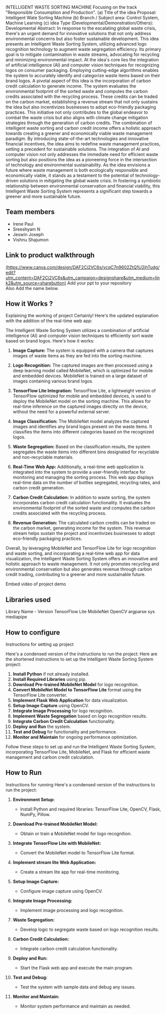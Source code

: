 INTELLIGENT WASTE SORTING MACHINE
Focusing on the track "Responsible Consumption and Production".
 (a) Title of the idea Proposal: Intelligent Wate Sorting Machine 
(b) Branch / Subject area: Control System, Machine Learning
(c) idea Type (Developmental/Demonstration/Others): Developmental
Abstract: In response to the escalating global waste crisis, there's an urgent demand for innovative solutions that not only address environmental concerns but also foster sustainable development. This idea presents an Intelligent Waste Sorting System, utilizing advanced logo recognition technology to augment waste segregation efficiency. Its primary goal is to mitigate contamination in waste streams, advocating for recycling and minimizing environmental impact. At the idea's core lies the integration of artificial intelligence (AI) and computer vision techniques for recognizing logos on consumer packaging. Employing cutting-edge algorithms enables the system to accurately identify and categorize waste items based on their brand logos.
	A pivotal aspect of this idea is the incorporation of carbon credit calculation to generate income. The system evaluates the environmental footprint of the sorted waste and computes the carbon credits associated with the recycling process. These credits can be traded on the carbon market, establishing a revenue stream that not only sustains the idea but also incentivizes businesses to adopt eco-friendly packaging practices. This initiative not only contributes to the global endeavor to combat the waste crisis but also aligns with climate change mitigation strategies through the generation of carbon credits. The combination of intelligent waste sorting and carbon credit income offers a holistic approach towards creating a greener and economically viable waste management paradigm. By introducing state-of-the-art technologies and innovative financial incentives, the idea aims to redefine waste management practices, setting a precedent for sustainable solutions. 
	The integration of AI and computer vision not only addresses the immediate need for efficient waste sorting but also positions the idea as a pioneering force in the intersection of technology and environmental sustainability. As the idea envisions a future where waste management is both ecologically responsible and economically viable, it stands as a testament to the potential of technology-driven solutions in mitigating the global waste crisis. In fostering a symbiotic relationship between environmental conservation and financial viability, this Intelligent Waste Sorting System represents a significant step towards a greener and more sustainable future.

## Team members
- Irene Paul
- Sreeshyam N
- Jeswin Joseph
- Vishnu Shajumon
  
## Link to product walkthrough
[(https://www.canva.com/design/DAF2Cj2VC6s/vcqC7n9602ZtQ1U2jhTudg/edit?utm_content=DAF2Cj2VC6s&utm_campaign=designshare&utm_medium=link2&utm_source=sharebutton)](https://www.canva.com/design/DAF2Cj2VC6s/vcqC7n9602ZtQ1U2jhTudg/edit?utm_content=DAF2Cj2VC6s&utm_campaign=designshare&utm_medium=link2&utm_source=sharebutton)
Add your ppt to your repository  
Also Add the name below.

## How it Works ?
Explaining the working of project
Certainly! Here's the updated explanation with the addition of the real-time web app:

The Intelligent Waste Sorting System utilizes a combination of artificial intelligence (AI) and computer vision techniques to efficiently sort waste based on brand logos. Here's how it works:

1. **Image Capture:** The system is equipped with a camera that captures images of waste items as they are fed into the sorting machine.

2. **Logo Recognition:** The captured images are then processed using a deep learning model called MobileNet, which is optimized for mobile and embedded devices. MobileNet is trained on a large dataset of images containing various brand logos.

3. **TensorFlow Lite Integration:** TensorFlow Lite, a lightweight version of TensorFlow optimized for mobile and embedded devices, is used to deploy the MobileNet model on the sorting machine. This allows for real-time inference on the captured images directly on the device, without the need for a powerful external server.

4. **Image Classification:** The MobileNet model analyzes the captured images and identifies any brand logos present on the waste items. It classifies the items into different categories based on the recognized logos.

5. **Waste Segregation:** Based on the classification results, the system segregates the waste items into different bins designated for recyclable and non-recyclable materials.

6. **Real-Time Web App:** Additionally, a real-time web application is integrated into the system to provide a user-friendly interface for monitoring and managing the sorting process. This web app displays real-time data on the number of bottles segregated, recycling rates, and carbon credit generation.

7. **Carbon Credit Calculation:** In addition to waste sorting, the system incorporates carbon credit calculation functionality. It evaluates the environmental footprint of the sorted waste and computes the carbon credits associated with the recycling process.

8. **Revenue Generation:** The calculated carbon credits can be traded on the carbon market, generating income for the system. This revenue stream helps sustain the project and incentivizes businesses to adopt eco-friendly packaging practices.

Overall, by leveraging MobileNet and TensorFlow Lite for logo recognition and waste sorting, and incorporating a real-time web app for data visualization, the Intelligent Waste Sorting System offers an innovative and holistic approach to waste management. It not only promotes recycling and environmental conservation but also generates revenue through carbon credit trading, contributing to a greener and more sustainable future.


Embed video of project demo


## Libraries used
Library Name - Version
TensorFlow Lite
MobileNet
OpenCV
argparse
sys
mediapipe

## How to configure
Instructions for setting up project

Here's a condensed version of the instructions to run the project:
Here are the shortened instructions to set up the Intelligent Waste Sorting System project:

1. **Install Python** if not already installed.
2. **Install Required Libraries** using pip.
3. **Download Pre-trained MobileNet Model** for logo recognition.
4. **Convert MobileNet Model to TensorFlow Lite** format using the TensorFlow Lite converter.
5. **Implement Flask Web Application** for data visualization.
6. **Setup Image Capture** using OpenCV.
7. **Integrate Image Processing** for logo recognition.
8. **Implement Waste Segregation** based on logo recognition results.
9. **Integrate Carbon Credit Calculation** functionality.
10. **Deploy and Run** the system.
11. **Test and Debug** for functionality and performance.
12. **Monitor and Maintain** for ongoing performance optimization.

Follow these steps to set up and run the Intelligent Waste Sorting System, incorporating TensorFlow Lite, MobileNet, and Flask for efficient waste management and carbon credit calculation.



## How to Run
Instructions for running
Here's a condensed version of the instructions to run the project:
1. **Environment Setup:**
   - Install Python and required libraries: TensorFlow Lite, OpenCV, Flask, NumPy, Pillow.

2. **Download Pre-trained MobileNet Model:**
   - Obtain or train a MobileNet model for logo recognition.

3. **Integrate TensorFlow Lite with MobileNet:**
   - Convert the MobileNet model to TensorFlow Lite format.

4. **Implement stream lite Web Application:**
   - Create a stream lite app for real-time monitoring.

5. **Setup Image Capture:**
   - Configure image capture using OpenCV.

6. **Integrate Image Processing:**
   - Implement image processing and logo recognition.

7. **Waste Segregation:**
   - Develop logic to segregate waste based on logo recognition results.

8. **Carbon Credit Calculation:**
   - Integrate carbon credit calculation functionality.

9. **Deploy and Run:**
   - Start the Flask web app and execute the main program.

10. **Test and Debug:**
    - Test the system with sample data and debug any issues.

11. **Monitor and Maintain:**
    - Monitor system performance and maintain as needed.
